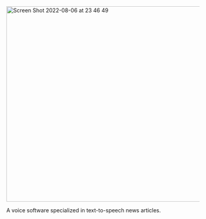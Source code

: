 <img width="511" alt="Screen Shot 2022-08-06 at 23 46 49" src="https://user-images.githubusercontent.com/39577108/183272766-2511dbb3-fb28-4e65-a292-ba4122e9c63a.png">

A voice software specialized in text-to-speech news articles.

